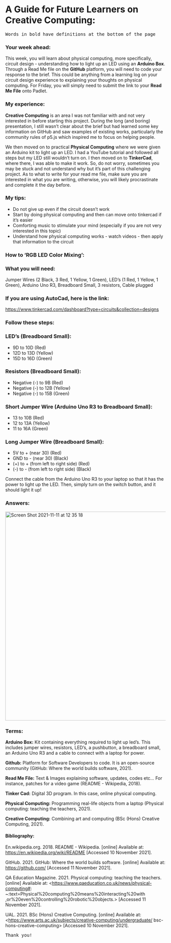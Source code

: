 # A Guide for Future Learners on Creative Computing:
<kbd> Words in bold have definitions at the bottom of the page
### Your week ahead: 

This week, you will learn about physical computing, more specifically, circuit design - understanding how to light up an LED using an **Arduino Box**. Through a Read Me file on the **GitHub** platform, you will need to code your response to the brief. This could be anything from a learning log on your circuit design experience to explaining your thoughts on physical computing. For Friday, you will simply need to submit the link to your **Read Me File** onto Padlet.

### My experience:

**Creative Computing** is an area I was not familiar with and not very interested in before starting this project. During the long (and boring) presentation, I still wasn’t clear about the brief but had learned some key information on GitHub and saw examples of existing works, particularly the community rules of p5.js which inspired me to focus on helping people.  

We then moved on to practical **Physical Computing** where we were given an Arduino kit to light up an LED. I had a YouTube tutorial and followed all steps but my LED still wouldn’t turn on. I then moved on to **TinkerCad**, where there, I was able to make it work. So, do not worry, sometimes you may be stuck and not understand why but it’s part of this challenging project. As to what to write for your read me file, make sure you are interested in what you are writing, otherwise, you will likely procrastinate and complete it the day before. 

### My tips:
- Do not give up even if the circuit doesn’t work 
- Start by doing physical computing and then can move onto tinkercad if it’s easier 
- Comforting music to stimulate your mind (especially if you are not very interested in this topic)
- Understand how physical computing works - watch videos - then apply that information to the circuit

### How to ‘RGB LED Color Mixing’: 

### What you will need: 

Jumper Wires (2 Black, 3 Red, 1 Yellow, 1 Green), LED’s (1 Red, 1 Yellow, 1 Green), Arduino Uno R3, Breadboard Small, 3 resistors, Cable plugged

### If you are using AutoCad, here is the link:

https://www.tinkercad.com/dashboard?type=circuits&collection=designs

### Follow these steps: 

### LED’s (Breadboard Small): 

- 9D to 10D (Red)
- 12D to 13D (Yellow)
- 15D to 16D (Green)
	
### Resistors (Breadboard Small):

- Negative (-) to 9B (Red)
- Negative (-) to 12B (Yellow)
- Negative (-) to 15B (Green)

### Short Jumper Wire (Arduino Uno R3 to Breadboard Small): 

- 13 to 10B (Red)
- 12 to 13A (Yellow)
- 11 to 16A (Green) 

### Long Jumper Wire (Breadboard Small):

- 5V to + (near 30) (Red)
- GND to - (near 30) (Black)
- (+) to +  (from left to right side) (Red)
- (-) to - (from left to right side) (Black)

Connect the cable from the Arduino Uno R3 to your laptop so that it has the power to light up the LED. Then, simply turn on the switch button, and it should light it up!  

### Answers: 

<img width="655" alt="Screen Shot 2021-11-11 at 12 35 18" src="https://user-images.githubusercontent.com/94000579/141321904-038ceb2c-20dd-4081-bae8-c49a537f9ee7.png">

### Terms: 

**Arduino Box:** Kit containing everything required to light up led’s. This includes jumper wires, resistors, LED’s, a pushbutton, a breadboard small, an Arduino Uno R3 and a cable to connect with a laptop for power.
 
**Github:** Platform for Software Developers to code. It is an open-source community (GitHub: Where the world builds software, 2021). 

**Read Me File:** Text & Images explaining software, updates, codes etc… For instance, patches for a video game (README - Wikipedia, 2018).

**Tinker Cad:** Digital 3D program. In this case, online physical computing.

**Physical Computing:** Programming real-life objects from a laptop (Physical computing: teaching the teachers, 2021). 

**Creative Computing:** Combining art and computing (BSc (Hons) Creative Computing, 2021).

#### Bibliography: 

En.wikipedia.org. 2018. README - Wikipedia. [online] Available at: 
	<https://en.wikipedia.org/wiki/README> [Accessed 10 November 2021].

GitHub. 2021. GitHub: Where the world builds software. [online] Available at: 
	<https://github.com/> [Accessed 11 November 2021].

QA Education Magazine. 2021. Physical computing: teaching the teachers. [online] Available at: 
	<https://www.qaeducation.co.uk/news/physical-computing#:
	~:text=Physical%20computing%20means%20interacting%20with
	,or%20even%20controlling%20robotic%20objects.> [Accessed 11 November 2021].

UAL. 2021. BSc (Hons) Creative Computing. [online] Available at: 
	<https://www.arts.ac.uk/subjects/creative-computing/undergraduate/
	bsc-hons-creative-computing> [Accessed 10 November 2021].

<kbd> Thank you! 


